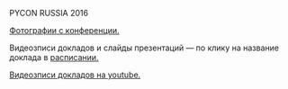 PYCON RUSSIA 2016

[Фотографии с конференции.](https://fotki.yandex.ru/users/it-people-ekb/album/531218/)

Видеозписи докладов и слайды презентаций — по клику на название доклада в [расписании.](http://pycon.ru/2017/program/schedule/)

[Видеозписи докладов на youtube.](https://www.youtube.com/playlist?list=PLRdS-n5seLRqszBqVDF342RMlCWgOTm6q)
